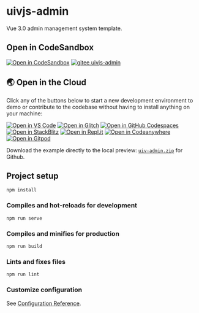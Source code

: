 uivjs-admin
===

Vue 3.0 admin management system template.

## Open in CodeSandbox

[![Open in CodeSandbox](https://img.shields.io/badge/Open%20in-CodeSandbox-blue?logo=codesandbox)](https://codesandbox.io/s/github/uivjs/uivjs-admin/tree/master/example/) [![gitee uivjs-admin](https://jaywcjlove.github.io/sb/ico/gitee.svg)](https://uivjs.gitee.io/uivjs-admin/)

## 🌏  Open in the Cloud 

Click any of the buttons below to start a new development environment to demo or contribute to the codebase without having to install anything on your machine:

[![Open in VS Code](https://img.shields.io/badge/Open%20in-VS%20Code-blue?logo=visualstudiocode)](https://vscode.dev/github/uivjs/uivjs-admin)
[![Open in Glitch](https://img.shields.io/badge/Open%20in-Glitch-blue?logo=glitch)](https://glitch.com/edit/#!/import/github/uivjs/uivjs-admin)
[![Open in GitHub Codespaces](https://github.com/codespaces/badge.svg)](https://codespaces.new/uivjs/uivjs-admin)
[![Open in StackBlitz](https://developer.stackblitz.com/img/open_in_stackblitz.svg)](https://stackblitz.com/github/uivjs/uivjs-admin)
[![Open in Repl.it](https://replit.com/badge/github/withastro/astro)](https://replit.com/github/uivjs/uivjs-admin)
[![Open in Codeanywhere](https://codeanywhere.com/img/open-in-codeanywhere-btn.svg)](https://app.codeanywhere.com/#https://github.com/uivjs/uivjs-admin)
[![Open in Gitpod](https://gitpod.io/button/open-in-gitpod.svg)](https://gitpod.io/#https://github.com/uivjs/uivjs-admin)

Download the example directly to the local preview: [`uiv-admin.zip`](https://uivjs.github.io/uivjs-admin/zip/example.zip) for Github.

## Project setup
```
npm install
```

### Compiles and hot-reloads for development

```
npm run serve
```

### Compiles and minifies for production

```
npm run build
```

### Lints and fixes files

```
npm run lint
```

### Customize configuration

See [Configuration Reference](https://cli.vuejs.org/config/).
